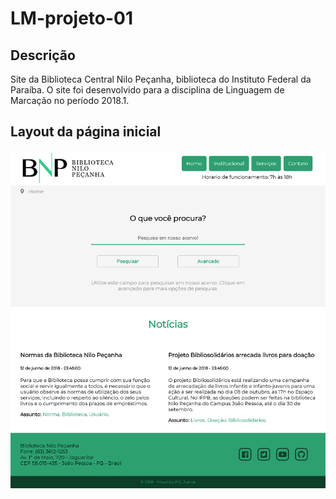 # LM-projeto-01

## Descrição
Site da Biblioteca Central Nilo Peçanha, biblioteca do Instituto Federal da Paraíba. O site foi desenvolvido para a disciplina de Linguagem de Marcação no período 2018.1.

## Layout da página inicial
![alt text](img/biblioteca-home-1.png)
